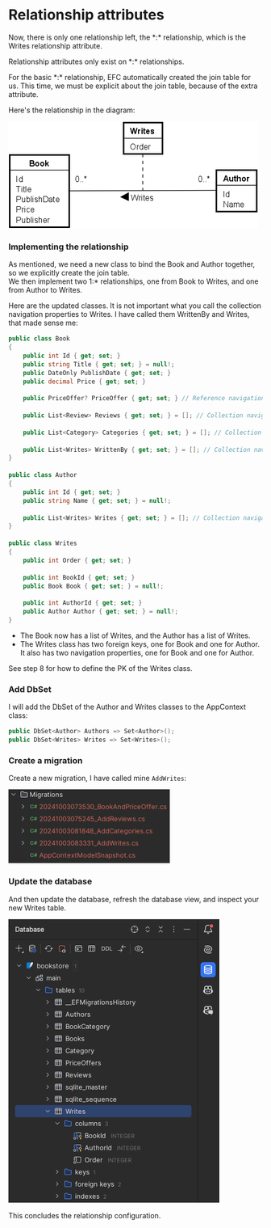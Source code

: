 # Relationship attributes
Now, there is only one relationship left, the \*:\* relationship, which is the Writes relationship attribute.

Relationship attributes only exist on \*:\* relationships.

For the basic \*:\* relationship, EFC automatically created the join table for us. This time, we must be explicit about the join table, 
because of the extra attribute.

Here's the relationship in the diagram:

![img_13.png](img_13.png)

### Implementing the relationship
As mentioned, we need a new class to bind the Book and Author together, so we explicitly create the join table.\
We then implement two 1:\* relationships, one from Book to Writes, and one from Author to Writes.

Here are the updated classes. It is not important what you call the collection navigation properties to Writes. I have called them WrittenBy and Writes, that made sense me:

```csharp
public class Book
{
    public int Id { get; set; }
    public string Title { get; set; } = null!;
    public DateOnly PublishDate { get; set; }
    public decimal Price { get; set; }
    
    public PriceOffer? PriceOffer { get; set; } // Reference navigation property

    public List<Review> Reviews { get; set; } = []; // Collection navigation property
    
    public List<Category> Categories { get; set; } = []; // Collection navigation property
    
    public List<Writes> WrittenBy { get; set; } = []; // Collection navigation property
}

public class Author
{
    public int Id { get; set; }
    public string Name { get; set; } = null!;

    public List<Writes> Writes { get; set; } = []; // Collection navigation property
}

public class Writes
{
    public int Order { get; set; }

    public int BookId { get; set; }
    public Book Book { get; set; } = null!;

    public int AuthorId { get; set; }
    public Author Author { get; set; } = null!;
}
```

* The Book now has a list of Writes, and the Author has a list of Writes.
* The Writes class has two foreign keys, one for Book and one for Author. It also has two navigation properties, one for Book and one for Author.

See step 8 for how to define the PK of the Writes class.

### Add DbSet
I will add the DbSet of the Author and Writes classes to the AppContext class:

```csharp
public DbSet<Author> Authors => Set<Author>();
public DbSet<Writes> Writes => Set<Writes>();
```

### Create a migration
Create a new migration, I have called mine `AddWrites`:

![img_14.png](img_14.png)

### Update the database
And then update the database, refresh the database view, and inspect your new Writes table.

![img_15.png](img_15.png)

This concludes the relationship configuration.